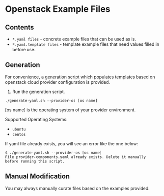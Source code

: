 # Openstack Example Files
## Contents
- `*.yaml files` - concrete example files that can be used as is.
- `*.yaml.template files` - template example files that need values filled in before use.

## Generation
For convenience, a generation script which populates templates based on openstack cloud provider
configuration is provided.

1. Run the generation script.
```
./generate-yaml.sh --provider-os [os name]
```

   [os name] is the operating system of your provider environment. 

   Supported Operating Systems: 
   - `ubuntu` 
   - `centos`

If yaml file already exists, you will see an error like the one below:

```
$ ./generate-yaml.sh --provider-os [os name]
File provider-components.yaml already exists. Delete it manually before running this script.
```

## Manual Modification
You may always manually curate files based on the examples provided.

